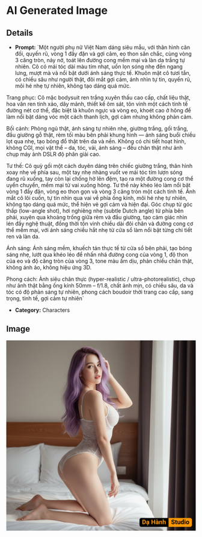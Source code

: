 # AI Generated Image

## Details
- **Prompt:** `Một người phụ nữ Việt Nam dáng siêu mẫu, với thân hình cân đối, quyến rũ, vòng 1 đầy đặn và gợi cảm, eo thon săn chắc, cùng vòng 3 căng tròn, nảy nở, toát lên đường cong mềm mại và làn da trắng tự nhiên. Cô có mái tóc dài màu tím nhạt, uốn lọn sóng nhẹ đến ngang lưng, mượt mà và nổi bật dưới ánh sáng thực tế. Khuôn mặt cô tươi tắn, có chiều sâu như người thật, đôi mắt gợi cảm, ánh nhìn tự tin, quyến rũ, môi hé nhẹ tự nhiên, không tạo dáng quá mức.

Trang phục: Cô mặc bodysuit ren trắng xuyên thấu cao cấp, chất liệu thật, hoa văn ren tinh xảo, dây mảnh, thiết kế ôm sát, tôn vinh một cách tinh tế đường nét cơ thể, đặc biệt là khuôn ngực và vòng eo, khoét cao ở hông để làm nổi bật dáng vóc một cách thanh lịch, gợi cảm nhưng không phản cảm.

Bối cảnh: Phòng ngủ thật, ánh sáng tự nhiên nhẹ, giường trắng, gối trắng, đầu giường gỗ thật, rèm tối màu bên phải khung hình — ánh sáng buổi chiều lọt qua nhẹ, tạo bóng đổ thật trên da và nền. Không có chi tiết hoạt hình, không CGI, mọi vật thể – da, tóc, vải, ánh sáng – đều chân thật như ảnh chụp máy ảnh DSLR độ phân giải cao.

Tư thế: Cô quỳ gối một cách duyên dáng trên chiếc giường trắng, thân hình xoay nhẹ về phía sau, một tay nhẹ nhàng vuốt ve mái tóc tím lượn sóng đang rũ xuống, tay còn lại chống hờ lên đệm, tạo ra một đường cong cơ thể uyển chuyển, mềm mại từ vai xuống hông. Tư thế này khéo léo làm nổi bật vòng 1 đầy đặn, vòng eo thon gọn và vòng 3 căng tròn một cách tinh tế. Ánh mắt cô lôi cuốn, tự tin nhìn qua vai về phía ống kính, môi hé nhẹ tự nhiên, không tạo dáng quá mức, thể hiện vẻ gợi cảm và hiện đại. Góc chụp từ góc thấp (low-angle shot), hơi nghiêng nhẹ (subtle Dutch angle) từ phía bên phải, xuyên qua khoảng trống giữa rèm và đầu giường, tạo cảm giác nhìn lén đầy nghệ thuật, đồng thời tôn vinh chiều dài đôi chân và đường cong cơ thể mềm mại, với ánh sáng chiều hắt nhẹ từ cửa sổ làm nổi bật từng chi tiết ren và làn da.

Ánh sáng: Ánh sáng mềm, khuếch tán thực tế từ cửa sổ bên phải, tạo bóng sáng nhẹ, lướt qua khéo léo để nhấn nhá đường cong của vòng 1, độ thon của eo và độ căng tròn của vòng 3, tone màu ấm dịu, phản chiếu chân thật, không ánh ảo, không hiệu ứng 3D.

Phong cách: Ảnh siêu chân thực (hyper-realistic / ultra-photorealistic), chụp như ảnh thật bằng ống kính 50mm – f/1.8, chất ảnh mịn, có chiều sâu, da và tóc có độ phản sáng tự nhiên, phong cách boudoir thời trang cao cấp, sang trọng, tinh tế, gợi cảm tự nhiên`
- **Category:** Characters


## Image
![AI Generated Image](./image-2025-10-18T03-11-46-741Z-7a19w.png)